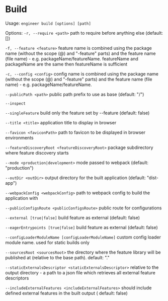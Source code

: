 # Build 

Usage: `engineer build [options] [path]`

Options:
`-r, --require <path>` path to require before anything else (default: [])

`-f, --feature <feature>` feature name is combined using the package name (without the scope (@) and "-feature" parts)
and the feature name (file name) - e.g. packageName/featureName.
featureName and packageName are the same then featureName is sufficient

`-c, --config <config>` config name is combined using the package name (without the scope (@) and "-feature" parts) and
the feature name (file name) - e.g. packageName/featureName.

`--publicPath <path>` public path prefix to use as base (default: "/")

`--inspect`

`--singleFeature` build only the feature set by --feature (default: false)

`--title <title>` application title to display in browser

`--favicon <faviconPath>` path to favicon to be displayed in browser environments

`--featureDiscoveryRoot <featureDiscoveryRoot>` package subdirectory where feature discovery starts

`--mode <production|development>` mode passed to webpack (default: "production")

`--outDir <outDir>` output directory for the built application (default: "dist-app")

`--webpackConfig <webpackConfig>` path to webpack config to build the application with

`--publicConfigsRoute <publicConfigsRoute>` public route for configurations

`--external [true|false]` build feature as external (default: false)

`--eagerEntrypoints [true|false]` build feature as external (default: false)

`--configLoaderModuleName [configLoaderModuleName]` custom config loader module name. used for static builds only

`--sourcesRoot <sourcesRoot>` the directory where the feature library will be published at (relative to the base path).
default: "."

`--staticExternalsDescriptor <staticExternalsDescriptor>` relative to the output directory - a path to a json file which
retrieves all external feature descriptors

`--includeExternalFeatures <includeExternalFeatures>` should include defined external features in the built output (
default: false)
